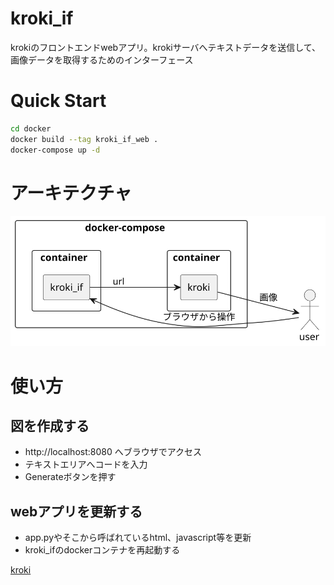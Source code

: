 # kroki_if

krokiのフロントエンドwebアプリ。krokiサーバへテキストデータを送信して、画像データを取得するためのインターフェース

# Quick Start
```bash
cd docker
docker build --tag kroki_if_web .
docker-compose up -d
```

# アーキテクチャ

![Alt text](system_arch.svg)

# 使い方
## 図を作成する
- http://localhost:8080 へブラウザでアクセス
- テキストエリアへコードを入力
- Generateボタンを押す


## webアプリを更新する
- app.pyやそこから呼ばれているhtml、javascript等を更新
- kroki_ifのdockerコンテナを再起動する


[kroki](https://kroki.io/)
